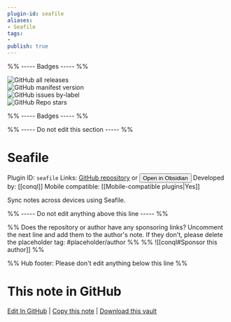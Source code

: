```yaml
---
plugin-id: seafile
aliases:
- Seafile
tags: 
- 
publish: true
---
```


%% ----- Badges ----- %%

![GitHub all releases](https://img.shields.io/github/downloads/conql/obsidian-seafile/total?color=573E7A&logo=github&style=for-the-badge)   
![GitHub manifest version](https://img.shields.io/github/manifest-json/v/conql/obsidian-seafile?color=573E7A&logo=github&style=for-the-badge)   
![GitHub issues by-label](https://img.shields.io/github/issues/conql/obsidian-seafile/help%20wanted?color=573E7A&logo=github&style=for-the-badge)   
![GitHub Repo stars](https://img.shields.io/github/stars/conql/obsidian-seafile?color=573E7A&logo=github&style=for-the-badge)

%% ----- Badges ----- %%

%% ----- Do not edit this section ----- %%

# Seafile

Plugin ID: `seafile`
Links: [GitHub repository](https://github.com/conql/obsidian-seafile) or [<button id=HH>Open in Obsidian</button>](obsidian://show-plugin?id=seafile)
Developed by: [[conql]]
Mobile compatible: [[Mobile-compatible plugins|Yes]]

Sync notes across devices using Seafile.

%% ----- Do not edit anything above this line ----- %% 

%% Does the repository or author have any sponsoring links? Uncomment the next line and add them to the author's note. If they don't, please delete the placeholder tag: #placeholder/author %%
%% ![[conql#Sponsor this author]] %%

%% Hub footer: Please don't edit anything below this line %%

# This note in GitHub

<span class="git-footer">[Edit In GitHub](https://github.dev/obsidian-community/obsidian-hub/blob/main/02%20-%20Community%20Expansions/02.05%20All%20Community%20Expansions/Plugins/seafile.md "git-hub-edit-note") | [Copy this note](https://raw.githubusercontent.com/obsidian-community/obsidian-hub/main/02%20-%20Community%20Expansions/02.05%20All%20Community%20Expansions/Plugins/seafile.md "git-hub-copy-note") | [Download this vault](https://github.com/obsidian-community/obsidian-hub/archive/refs/heads/main.zip "git-hub-download-vault") </span>
